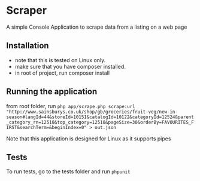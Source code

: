 Scraper
============
A simple Console Application to scrape data from a listing on a web page

Installation
-------------------
* note that this is tested on Linux only.
* make sure that you have composer installed.
* in root of project, run composer install


Running the application
-----------------------------
from root folder, run
`php app/scrape.php scrape:url  "http://www.sainsburys.co.uk/shop/gb/groceries/fruit-veg/new-in-season#langId=44&storeId=10151&catalogId=10122&categoryId=12524&parent_category_rn=12518&top_category=12518&pageSize=30&orderBy=FAVOURITES_FIRST&searchTerm=&beginIndex=0" > out.json`

Note that this application is designed for Linux as it supports pipes

Tests
--------------
To run tests, go to the tests folder and run `phpunit`